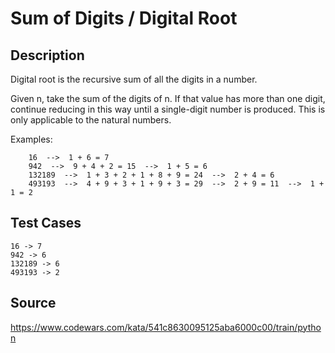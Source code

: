 # Sum of Digits / Digital Root

## Description 

Digital root is the recursive sum of all the digits in a number.

Given n, take the sum of the digits of n. If that value has more than one digit, continue reducing in this way until a single-digit number is produced. This is only applicable to the natural numbers.

Examples:

        16  -->  1 + 6 = 7
        942  -->  9 + 4 + 2 = 15  -->  1 + 5 = 6
        132189  -->  1 + 3 + 2 + 1 + 8 + 9 = 24  -->  2 + 4 = 6
        493193  -->  4 + 9 + 3 + 1 + 9 + 3 = 29  -->  2 + 9 = 11  -->  1 + 1 = 2

## Test Cases

    16 -> 7
    942 -> 6
    132189 -> 6
    493193 -> 2

## Source
https://www.codewars.com/kata/541c8630095125aba6000c00/train/python

